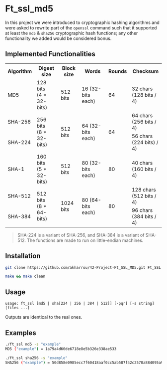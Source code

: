 # Ft_ssl_md5

In this project we were introduced to cryptographic hashing algorithms and were asked to rewrite part of the `openssl` command such that it supported at least the `md5` & `sha256` cryptographic hash functions; any other functionality we added would be considered bonus.

## Implemented Functionalities
<table>
  <tr>
    <th text-align=right>Algorithm</th>
    <th>Digest size</th>
    <th>Block size</th>
    <th>Words</th>
    <th>Rounds</th>
    <th>Checksum</th>
  </tr>
  <tr>
    <td>MD5</td>
    <td>128 bits<br>(4 * 32-bits)</td>
    <td>512 bits</td>
    <td>16 (32-bits each)</td>
    <td>64</td>
    <td>32 chars<br>(128 bits / 4)</td>
  </tr>
  <tr>
    <td>SHA-256</td>
    <td rowspan=2>256 bits<br>(8 * 32-bits)</td>
    <td rowspan=2>512 bits</td>
    <td rowspan=2>64 (32-bits each)</td>
    <td rowspan=2>64</td>
    <td>64 chars<br>(256 bits / 4)</td>
  </tr>
  <tr>
    <td>SHA-224</td>
    <td>56 chars<br>(224 bits) / 4)</td>
  </tr>
  <tr>
    <td>SHA-1</td>
    <td>160 bits<br>(5 * 32-bits)</td>
    <td>512 bits</td>
    <td>80 (32-bits each)</td>
    <td>80</td>
    <td>40 chars<br>(160 bits / 4)</td>
  </tr>
  <tr>
    <td>SHA-512</td>
    <td rowspan=2>512 bits<br>(8 * 64-bits)</td>
    <td rowspan=2>1024 bits</td>
    <td rowspan=2>80 (64-bits each)</td>
    <td rowspan=2>80</td>
    <td>128 chars<br>(512 bits / 4)</td>
  </tr>
  <tr>
    <td>SHA-384</td>
    <td>96 chars<br>(384 bits / 4)</td>
  </tr>
</table>

>SHA-224 is a variant of SHA-256, and SHA-384 is a variant of SHA-512.
>The functions are made to run on little-endian machines.

## Installation
```bash
git clone https://github.com/akharrou/42-Project-Ft_SSL_MD5.git Ft_SSL && cd Ft_SSL
```

```bash
make && make clean
```

## Usage

```
usage: ft_ssl [md5 | sha[224 | 256 | 384 | 512]] [-pqr] [-s string] [files ...]
```

Outputs are identical to the real ones.

## Examples

```bash
./ft_ssl md5 -s "example"
MD5 ("example") = 1a79a4d60de6718e8e5b326e338ae533
```
```bash
./ft_ssl sha256 -s "example"
SHA256 ("example") = 50d858e0985ecc7f60418aaf0cc5ab587f42c2570a884095a9e8ccacd0f6545c
```


